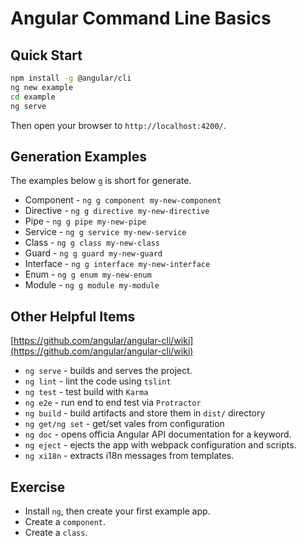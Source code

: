 # Angular Command Line Basics #

## Quick Start ##

```bash
npm install -g @angular/cli
ng new example
cd example
ng serve
```

Then open your browser to `http://localhost:4200/`.

## Generation Examples ##

The examples below `g` is short for generate.

* Component	- `ng g component my-new-component`
* Directive	- `ng g directive my-new-directive`
* Pipe - `ng g pipe my-new-pipe`
* Service - `ng g service my-new-service`
* Class	- `ng g class my-new-class`
* Guard	- `ng g guard my-new-guard`
* Interface	- `ng g interface my-new-interface`
* Enum - `ng g enum my-new-enum`
* Module - `ng g module my-module`

## Other Helpful Items ##

[https://github.com/angular/angular-cli/wiki](https://github.com/angular/angular-cli/wiki)

* `ng serve` - builds and serves the project.
* `ng lint` - lint the code using `tslint`
* `ng test` - test build with `Karma`
* `ng e2e` - run end to end test via `Protractor`
* `ng build` - build artifacts and store them in `dist/` directory
* `ng get/ng set` - get/set vales from configuration
* `ng doc` - opens officia Angular API documentation for a keyword.
* `ng eject` - ejects the app with webpack configuration and scripts.
* `ng xi18n` - extracts i18n messages from templates.


## Exercise ##

* Install `ng`, then create your first example app.
* Create a `component`.
* Create a `class`.